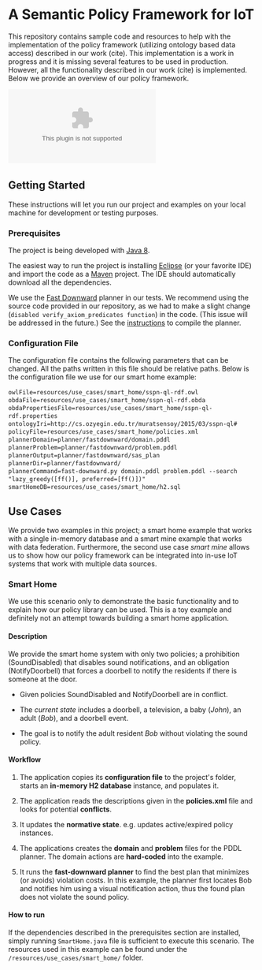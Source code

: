 # A Semantic Policy Framework for IoT

This repository contains sample code and resources to help with the implementation of the policy framework (utilizing ontology based data access) described in our work (cite). 
This implementation is a work in progress and it is missing several features to be used in production. However, all the functionality described in our work (cite) is implemented. Below we provide an overview of our policy framework.

![](/resources/images/obda.eps?raw=true)


## Getting Started

These instructions will let you run our project and examples on your local machine for development or testing purposes. 

### Prerequisites

The project is being developed with [Java 8](http://www.oracle.com/technetwork/java/javase/downloads/jdk8-downloads-2133151.html).

The easiest way to run the project is installing [Eclipse](https://www.eclipse.org/downloads/) (or your favorite IDE) and import the code as a [Maven](https://maven.apache.org/install.html) project. The IDE should automatically download all the dependencies.

We use the [Fast Downward](http://fast-downward.org/) planner in our tests. We recommend using the source code provided in our repository, as we had to make a slight change (`disabled verify_axiom_predicates function`) in the code. (This issue will be addressed in the future.) See the [instructions](http://www.fast-downward.org/ObtainingAndRunningFastDownward) to compile the planner. 

### Configuration File

The configuration file contains the following parameters that can be changed. All the paths written in this file should be relative paths. Below is the configuration file we use for our smart home example: 

```
owlFile=resources/use_cases/smart_home/sspn-ql-rdf.owl
obdaFile=resources/use_cases/smart_home/sspn-ql-rdf.obda
obdaPropertiesFile=resources/use_cases/smart_home/sspn-ql-rdf.properties
ontologyIri=http://cs.ozyegin.edu.tr/muratsensoy/2015/03/sspn-ql#
policyFile=resources/use_cases/smart_home/policies.xml
plannerDomain=planner/fastdownward/domain.pddl
plannerProblem=planner/fastdownward/problem.pddl
plannerOutput=planner/fastdownward/sas_plan
plannerDir=planner/fastdownward/
plannerCommand=fast-downward.py domain.pddl problem.pddl --search "lazy_greedy([ff()], preferred=[ff()])"
smartHomeDB=resources/use_cases/smart_home/h2.sql
```

## Use Cases

We provide two examples in this project; a smart home example that works with a single in-memory database and a smart mine example that works with data federation.  Furthermore, the second use case *smart mine* allows us to show how our policy framework can be integrated into in-use IoT systems that work with multiple data sources.

### Smart Home

We use this scenario only to demonstrate the basic functionality and to explain how our policy library can be used. This is a toy example and definitely not an attempt towards building a smart home application.

#### Description

We provide the smart home system with only two policies; a prohibition (SoundDisabled) that disables sound notifications, and an obligation (NotifyDoorbell) that forces a doorbell to notify the residents if there is someone at the door. 


* Given policies SoundDisabled and NotifyDoorbell are in conflict.

* The *current state* includes a doorbell, a television, a baby (*John*), an adult (*Bob*), and a doorbell event. 

* The goal is to notify the adult resident *Bob* without violating the sound policy. 

#### Workflow

1. The application copies its **configuration file** to the project's folder, starts an **in-memory H2 database** instance, and populates it. 

2. The application reads the descriptions given in the **policies.xml** file and looks for potential **conflicts**.

3. It updates the **normative state**. e.g. updates active/expired policy instances.

4. The applications creates the **domain**  and **problem** files for the PDDL planner. The domain actions are **hard-coded** into the example.

5. It runs the **fast-downward planner** to find the best plan that minimizes (or avoids) violation costs. In this example, the planner first locates Bob and notifies him using a visual notification action, thus the found plan does not violate the sound policy.

#### How to run

If the dependencies described in the prerequisites section are installed, simply running  `SmartHome.java` file is sufficient to execute this scenario. The resources used in this example can be found under the `/resources/use_cases/smart_home/` folder.